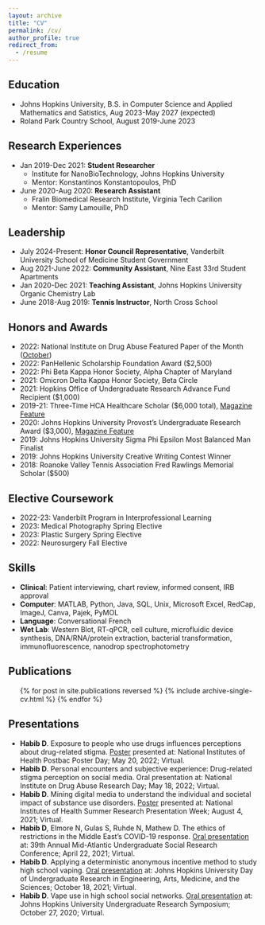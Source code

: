 ```yaml
---
layout: archive
title: "CV"
permalink: /cv/
author_profile: true
redirect_from:
  - /resume
---
```



## Education

* Johns Hopkins University, B.S. in Computer Science and Applied Mathematics and Satistics, Aug 2023-May 2027 (expected)
* Roland Park Country School, August 2019-June 2023

## Research Experiences

* Jan 2019-Dec 2021: **Student Researcher**
  * Institute for NanoBioTechnology, Johns Hopkins University
  * Mentor: Konstantinos Konstantopoulos, PhD
* June 2020-Aug 2020: **Research Assistant**
  * Fralin Biomedical Research Institute, Virginia Tech Carilion
  * Mentor: Samy Lamouille, PhD


<!-- ## Community Service

* Jan 2024-Present: **Student Mentor**, Future is NOW (Non-violent Options Win) Nashville – Future Healers Network
* Jan 2024-Present: **Health Educator**, Vanderbilt University School of Medicine Social Mission Committee
* Aug 2022-Present: **Coordinator and Student Clinician**, Shade Tree Free Clinic
* Jan 2021-July 2022: **Community Health Design and Social Innovation Intern**, Johns Hopkins Sibley Memorial Hospital
* Dec 2019-Feb 2020: **Hospice Volunteer**, Gilchrist Hospice Center
* June 2015-Aug 2019: **Hospital Volunteer**, LewisGale Medical Center
-->

## Leadership

* July 2024-Present: **Honor Council Representative**, Vanderbilt University School of Medicine Student Government
* Aug 2021-June 2022: **Community Assistant**, Nine East 33rd Student Apartments
* Jan 2020-Dec 2021: **Teaching Assistant**, Johns Hopkins University Organic Chemistry Lab
* June 2018-Aug 2019: **Tennis Instructor**, North Cross School

<!-- ## Relevant Undergraduate Clubs

* Sep 2019-Dec 2021: **Medical Ethics Discussion Leader**, Johns Hopkins University Medical Ethics Discussion Panel
* Sep 2019-Dec 2021: **Head of Medical Humanities Section**, Johns Hopkins University Hippocrates Medical Review
-->

## Honors and Awards

* 2022: National Institute on Drug Abuse Featured Paper of the Month ([October](https://irp.drugabuse.gov/featured-paper-october-2022/)) 
* 2022: PanHellenic Scholarship Foundation Award ($2,500)
* 2022: Phi Beta Kappa Honor Society, Alpha Chapter of Maryland
* 2021: Omicron Delta Kappa Honor Society, Beta Circle
* 2021: Hopkins Office of Undergraduate Research Advance Fund Recipient ($1,000)
* 2019-21: Three-Time HCA Healthcare Scholar ($6,000 total), [Magazine Feature](https://magazine.hcahealthcare.com/communities/opening-doors-the-hca-healthcare-scholars-program/)
* 2020: Johns Hopkins University Provost’s Undergraduate Research Award ($3,000), [Magazine Feature](https://magazine.krieger.jhu.edu/2022/05/delving-into-social-networks-and-teen-vaping/)
* 2019: Johns Hopkins University Sigma Phi Epsilon Most Balanced Man Finalist
* 2019: Johns Hopkins University Creative Writing Contest Winner
* 2018: Roanoke Valley Tennis Association Fred Rawlings Memorial Scholar ($500)

## Elective Coursework

* 2022-23: Vanderbilt Program in Interprofessional Learning
* 2023: Medical Photography Spring Elective
* 2023: Plastic Surgery Spring Elective
* 2022: Neurosurgery Fall Elective

## Skills

* **Clinical**: Patient interviewing, chart review, informed consent, IRB approval
* **Computer**: MATLAB, Python, Java, SQL, Unix, Microsoft Excel, RedCap, ImageJ, Canva, Pajek, PyMOL
* **Language**: Conversational French
* **Wet Lab**: Western Blot, RT-qPCR, cell culture, microfluidic device synthesis, DNA/RNA/protein extraction, bacterial transformation, immunofluorescence, nanodrop spectrophotometry

## Publications
  <ul>{% for post in site.publications reversed %}
    {% include archive-single-cv.html %}
  {% endfor %}</ul>
  
<!-- ## Conference Activity
  <ul>{% for post in site.talks reversed %}
    {% include archive-single-talk-cv.html %}
  {% endfor %}</ul>
-->

## Presentations

* **Habib D**. Exposure to people who use drugs influences perceptions about drug-related stigma. [Poster](https://drive.google.com/file/d/1LLG5mzLwjDQIfKL6LC1vxS9F9NDN2AGp/view?usp=sharing) presented at: National Institutes of Health Postbac Poster Day; May 20, 2022; Virtual.
* **Habib D**. Personal encounters and subjective experience: Drug-related stigma perception on social media. Oral presentation at: National Institute on Drug Abuse Research Day; May 18, 2022; Virtual.
* **Habib D**. Mining digital media to understand the individual and societal impact of substance use disorders. [Poster](https://docs.google.com/presentation/d/110yPB1jmrSIZekYzHW51Y4iySy3_ZQyB/edit?usp=sharing&ouid=111727692220340482351&rtpof=true&sd=true) presented at: National Institutes of Health Summer Research Presentation Week; August 4, 2021; Virtual. 
* **Habib D**, Elmore N, Gulas S, Ruhde N, Mathew D. The ethics of restrictions in the Middle East’s COVID-19 response. [Oral presentation](https://docs.google.com/presentation/d/1tajQeypkSGQXsfe9CUHwRLTnbM5ct362O-DGL9FUGz0/edit?usp=sharing) at: 39th Annual Mid-Atlantic Undergraduate Social Research Conference; April 22, 2021; Virtual.
* **Habib D**. Applying a deterministic anonymous incentive method to study high school vaping. [Oral presentation](https://symposium.foragerone.com/dreams-fall-2021/presentations/33862) at: Johns Hopkins University Day of Undergraduate Research in Engineering, Arts, Medicine, and the Sciences; October 18, 2021; Virtual.
* **Habib D**. Vape use in high school social networks. [Oral presentation](https://docs.google.com/presentation/d/1EjeqKLmYhNKYt0_Q7bcUhV57z489aUBL/edit?usp=sharing&ouid=111727692220340482351&rtpof=true&sd=true) at: Johns Hopkins University Undergraduate Research Symposium; October 27, 2020; Virtual.

